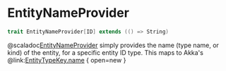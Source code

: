 # EntityNameProvider

```scala
trait EntityNameProvider[ID] extends (() => String)
```

@scaladoc[EntityNameProvider](endless.core.typeclass.entity.EntityNameProvider) simply provides the name (type name, or kind) of the entity, for a specific entity ID type. This maps to Akka's @link:[EntityTypeKey.name](https://doc.akka.io/japi/akka/current/akka/cluster/sharding/typed/scaladsl/EntityTypeKey.html#name()) { open=new } 